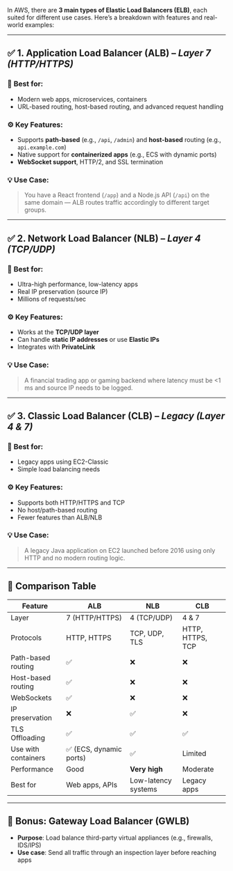 In AWS, there are **3 main types of Elastic Load Balancers (ELB)**, each suited for different use cases. Here’s a breakdown with features and real-world examples:

---

## ✅ **1. Application Load Balancer (ALB)** – *Layer 7 (HTTP/HTTPS)*

### 🔹 **Best for:**

* Modern web apps, microservices, containers
* URL-based routing, host-based routing, and advanced request handling

### ⚙️ **Key Features:**

* Supports **path-based** (e.g., `/api`, `/admin`) and **host-based** routing (e.g., `api.example.com`)
* Native support for **containerized apps** (e.g., ECS with dynamic ports)
* **WebSocket support**, HTTP/2, and SSL termination

### 💡 **Use Case:**

> You have a React frontend (`/app`) and a Node.js API (`/api`) on the same domain — ALB routes traffic accordingly to different target groups.

---

## ✅ **2. Network Load Balancer (NLB)** – *Layer 4 (TCP/UDP)*

### 🔹 **Best for:**

* Ultra-high performance, low-latency apps
* Real IP preservation (source IP)
* Millions of requests/sec

### ⚙️ **Key Features:**

* Works at the **TCP/UDP layer**
* Can handle **static IP addresses** or use **Elastic IPs**
* Integrates with **PrivateLink**

### 💡 **Use Case:**

> A financial trading app or gaming backend where latency must be <1 ms and source IP needs to be logged.

---

## ✅ **3. Classic Load Balancer (CLB)** – *Legacy (Layer 4 & 7)*

### 🔹 **Best for:**

* Legacy apps using EC2-Classic
* Simple load balancing needs

### ⚙️ **Key Features:**

* Supports both HTTP/HTTPS and TCP
* No host/path-based routing
* Fewer features than ALB/NLB

### 💡 **Use Case:**

> A legacy Java application on EC2 launched before 2016 using only HTTP and no modern routing logic.

---

## 🔄 **Comparison Table**

| Feature             | **ALB**                | **NLB**             | **CLB**          |
| ------------------- | ---------------------- | ------------------- | ---------------- |
| Layer               | 7 (HTTP/HTTPS)         | 4 (TCP/UDP)         | 4 & 7            |
| Protocols           | HTTP, HTTPS            | TCP, UDP, TLS       | HTTP, HTTPS, TCP |
| Path-based routing  | ✅                      | ❌                   | ❌                |
| Host-based routing  | ✅                      | ❌                   | ❌                |
| WebSockets          | ✅                      | ❌                   | ❌                |
| IP preservation     | ❌                      | ✅                   | ❌                |
| TLS Offloading      | ✅                      | ✅                   | ✅                |
| Use with containers | ✅ (ECS, dynamic ports) | ✅                   | Limited          |
| Performance         | Good                   | **Very high**       | Moderate         |
| Best for            | Web apps, APIs         | Low-latency systems | Legacy apps      |

---

## 🧠 Bonus: Gateway Load Balancer (GWLB)

* **Purpose**: Load balance third-party virtual appliances (e.g., firewalls, IDS/IPS)
* **Use case**: Send all traffic through an inspection layer before reaching apps


